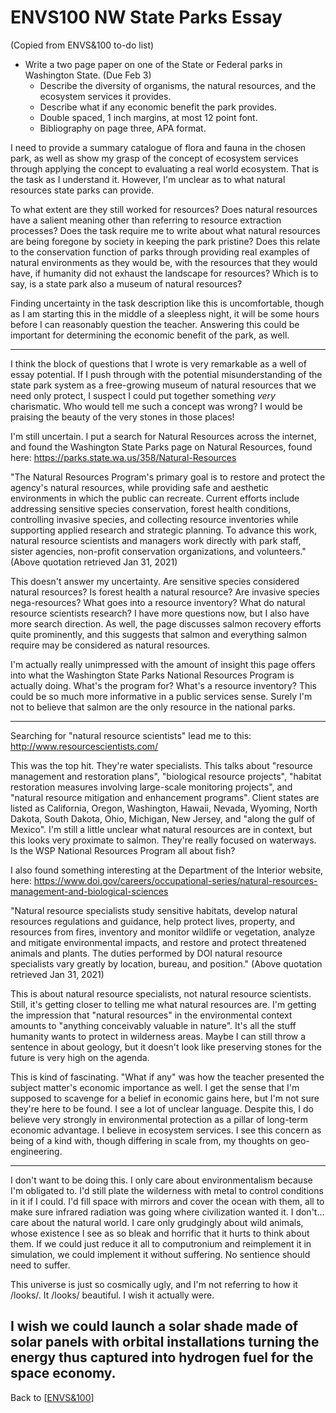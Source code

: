 # ENVS100 NW State Parks Essay

(Copied from ENVS&100 to-do list)
 - Write a two page paper on one of the State or Federal parks in Washington State.  (Due Feb 3)
   - Describe the diversity of organisms, the natural resources, and the ecosystem services it provides.
   - Describe what if any economic benefit the park provides.
   - Double spaced, 1 inch margins, at most 12 point font.
   - Bibliography on page three, APA format.

I need to provide a summary catalogue of flora and fauna in the chosen park, as well as show my grasp of the concept of ecosystem services through applying the concept to evaluating a real world ecosystem.  That is the task as I understand it.  However, I'm unclear as to what natural resources state parks can provide.

To what extent are they still worked for resources?  Does natural resources have a salient meaning other than referring to resource extraction processes?  Does the task require me to write about what natural resources are being foregone by society in keeping the park pristine?  Does this relate to the conservation function of parks through providing real examples of natural environments as they would be, with the resources that they would have, if humanity did not exhaust the landscape for resources?  Which is to say, is a state park also a museum of natural resources?

Finding uncertainty in the task description like this is uncomfortable, though as I am starting this in the middle of a sleepless night, it will be some hours before I can reasonably question the teacher.  Answering this could be important for determining the economic benefit of the park, as well.

---
I think the block of questions that I wrote is very remarkable as a well of essay potential.  If I push through with the potential misunderstanding of the state park system as a free-growing museum of natural resources that we need only protect, I suspect I could put together something *very* charismatic.  Who would tell me such a concept was wrong?  I would be praising the beauty of the very stones in those places!

I'm still uncertain.  I put a search for Natural Resources across the internet, and found the Washington State Parks page on Natural Resources, found here:  https://parks.state.wa.us/358/Natural-Resources

"The Natural Resources Program's primary goal is to restore and protect the agency's natural resources, while providing safe and aesthetic environments in which the public can recreate. Current efforts include addressing sensitive species conservation, forest health conditions, controlling invasive species, and collecting resource inventories while supporting applied research and strategic planning. To advance this work, natural resource scientists and managers work directly with park staff, sister agencies, non-profit conservation organizations, and volunteers."
(Above quotation retrieved Jan 31, 2021)

This doesn't answer my uncertainty.  Are sensitive species considered natural resources?  Is forest health a natural resource?  Are invasive species nega-resources?  What goes into a resource inventory?  What do natural resource scientists research?  I have more questions now, but I also have more search direction.  As well, the page discusses salmon recovery efforts quite prominently, and this suggests that salmon and everything salmon require may be considered as natural resources.

I'm actually really unimpressed with the amount of insight this page offers into what the Washington State Parks National Resources Program is actually doing.  What's the program for?  What's a resource inventory?  This could be so much more informative in a public services sense.  Surely I'm not to believe that salmon are the only resource in the national parks.

---
Searching for "natural resource scientists" lead me to this:  http://www.resourcescientists.com/

This was the top hit.  They're water specialists.  This talks about "resource management and restoration plans", "biological resource projects", "habitat restoration measures involving large-scale monitoring projects", and "natural resource mitigation and enhancement programs".  Client states are listed as California, Oregon, Washington, Hawaii, Nevada, Wyoming, North Dakota, South Dakota, Ohio, Michigan, New Jersey, and "along the gulf of Mexico".  I'm still a little unclear what natural resources are in context, but this looks very proximate to salmon.  They're really focused on waterways.  Is the WSP National Resources Program all about fish?

I also found something interesting at the Department of the Interior website, here:  https://www.doi.gov/careers/occupational-series/natural-resources-management-and-biological-sciences

"Natural resource specialists study sensitive habitats, develop natural resources regulations and guidance, help protect lives, property, and resources from fires, inventory and monitor wildlife or vegetation, analyze and mitigate environmental impacts, and restore and protect threatened animals and plants. The duties performed by DOI natural resource specialists vary greatly by location, bureau, and position."
(Above quotation retrieved Jan 31, 2021)

This is about natural resource specialists, not natural resource scientists.  Still, it's getting closer to telling me what natural resources are.  I'm getting the impression that "natural resources" in the environmental context amounts to "anything conceivably valuable in nature".  It's all the stuff humanity wants to protect in wilderness areas.  Maybe I can still throw a sentence in about geology, but it doesn't look like preserving stones for the future is very high on the agenda.

This is kind of fascinating.  "What if any" was how the teacher presented the subject matter's economic importance as well.  I get the sense that I'm supposed to scavenge for a belief in economic gains here, but I'm not sure they're here to be found.  I see a lot of unclear language.  Despite this, I do believe very strongly in environmental protection as a pillar of long-term economic advantage.  I believe in ecosystem services.  I see this concern as being of a kind with, though differing in scale from, my thoughts on geo-engineering.  

---
I don't want to be doing this.  I only care about environmentalism because I'm obligated to.  I'd still plate the wilderness with metal to control conditions in it if I could.  I'd fill space with mirrors and cover the ocean with them, all to make sure infrared radiation was going where civilization wanted it.  I don't... care about the natural world.  I care only grudgingly about wild animals, whose existence I see as so bleak and horrific that it hurts to think about them.  If we could just reduce it all to computronium and reimplement it in simulation, we could implement it without suffering.  No sentience should need to suffer.

This universe is just so cosmically ugly, and I'm not referring to how it /looks/.  It /looks/ beautiful.  I wish it actually were.

I wish we could launch a solar shade made of solar panels with orbital installations turning the energy thus captured into hydrogen fuel for the space economy.
---
Back to [[ENVS&100]]

[//begin]: # "Autogenerated link references for markdown compatibility"
[ENVS&100]: envs100 "ENVS&100"
[//end]: # "Autogenerated link references"